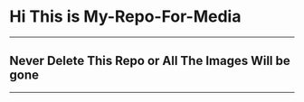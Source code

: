 # Hi This is My-Repo-For-Media

_______

## Never Delete This Repo or All The Images Will be gone

________

